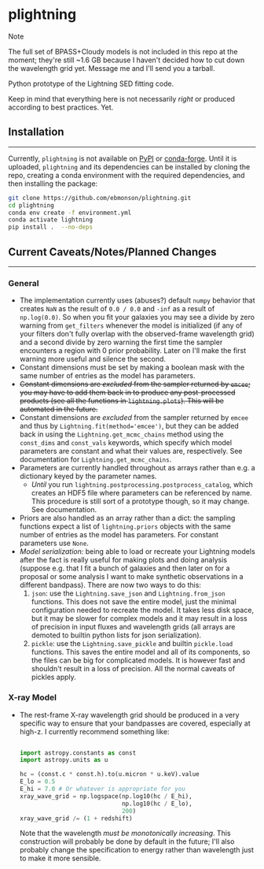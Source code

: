 # plightning

> [!Note]
>
> The full set of BPASS+Cloudy models is not included in this repo at the moment;
> they're still ~1.6 GB because I haven't decided how to cut down the wavelength grid yet.
> Message me and I'll send you a tarball.

Python prototype of the Lightning SED fitting code.

Keep in mind that everything here is not necessarily *right* or produced according to best practices. Yet.

## Installation
------
Currently, `plightning` is not available on [PyPI](https://pypi.org/) or [conda-forge](https://conda-forge.org/).
Until it is uploaded, `plightning` and its dependencies can be installed by cloning the repo, creating a conda environment with the required dependencies, and then installing the package:

```sh
git clone https://github.com/ebmonson/plightning.git
cd plightning
conda env create -f environment.yml
conda activate lightning
pip install .  --no-deps
```


## Current Caveats/Notes/Planned Changes
----------
### General
- The implementation currently uses (abuses?) default `numpy` behavior that creates `NaN` as the result of `0.0 / 0.0` and `-inf` as a result of `np.log(0.0)`. So when you fit your galaxies you may see a divide by zero warning from `get_filters` whenever the model is initialized (if any of your filters don't fully overlap with the observed-frame wavelength grid) and a second divide by zero warning the first time the sampler encounters a region with 0 prior probability. Later on I'll make the first warning more useful and silence the second.
- Constant dimensions must be set by making a boolean mask with the same number of entries as the model has parameters.
- ~~Constant dimensions are *excluded* from the sampler returned by `emcee`; you may have to add them back in to produce any post-processed products (see all the functions in `lightning.plots`). This will be automated in the future.~~
- Constant dimensions are *excluded* from the sampler returned by `emcee` and thus by `Lightning.fit(method='emcee')`, but they can be added back in using the `Lightning.get_mcmc_chains` method using the `const_dims` and `const_vals` keywords, which specify which model parameters are constant and what their values are, respectively. See documentation for `Lightning.get_mcmc_chains`.
- Parameters are currently handled throughout as arrays rather than e.g. a dictionary keyed by the parameter names.
    - *Until* you run `lightning.postprocessing.postprocess_catalog`, which creates an HDF5 file where parameters can be referenced by name. This procedure is still sort of a prototype though, so it may change. See documentation.
- Priors are also handled as an array rather than a dict: the sampling functions expect a list of `lightning.priors` objects with the same number of entries as the model has parameters. For constant parameters use `None`.
- *Model serialization:* being able to load or recreate your Lightning models after the fact is really useful for making plots and doing analysis (suppose e.g. that I fit a bunch of galaxies and then later on for a proposal or some analysis I want to make synthetic observations in a different bandpass). There are now two ways to do this:
    1. `json`: use the `Lightning.save_json` and `Lightning.from_json` functions. This does not save the entire model, just the minimal configuration needed to recreate the model. It takes less disk space, but it may be slower for complex models and it may result in a loss of precision in input fluxes and wavelength grids (all arrays are demoted to builtin python lists for json serialization).
    2. `pickle`: use the `Lightning.save_pickle` and builtin `pickle.load` functions. This saves the entire model and all of its components, so the files can be big for complicated models. It is however fast and shouldn't result in a loss of precision. All the normal caveats of pickles apply.

### X-ray Model
- The rest-frame X-ray wavelength grid should be produced in a very specific way to ensure that your bandpasses are covered,
  especially at high-z. I currently recommend something like:

  ```python

  import astropy.constants as const
  import astropy.units as u

  hc = (const.c * const.h).to(u.micron * u.keV).value
  E_lo = 0.5
  E_hi = 7.0 # Or whatever is appropriate for you
  xray_wave_grid = np.logspace(np.log10(hc / E_hi),
                               np.log10(hc / E_lo),
                               200)
  xray_wave_grid /= (1 + redshift)

  ```

  Note that the wavelength *must be monotonically increasing*. This construction will probably be done by default in the future; I'll also probably change the specification to energy rather than wavelength just to make it more sensible.
